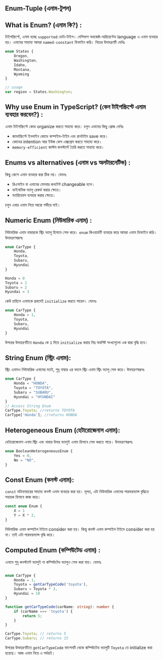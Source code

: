 ## Enum-Tuple (এনাম-টুপল)

## What is Enum? (এনাম কি?) :

টাইপস্ক্রিপ্টে, এনাম হচ্ছে `supported` ডেটা-টাইপ। বেশিভাগ অবজেক্ট-অরিয়েন্টেড language এ এনাম ব্যবহার হয়। এনামের সাহায্য আমরা `named-constant` ডিফাইন করি। নিচের উদাহরণটি দেখিঃ

```ts
enum States {
	Oregon,
	Washington,
	Idaho,
	Montana,
	Wyoming
}

// usage
var region = States.Washington;

```

## Why use Enum in TypeScript? (কেন টাইপস্ক্রিপ্টে এনাম ব্যবহার করবেন?) :

এনাম টাইপস্ক্রিপ্টে কোড organize করতে সাহায্য করে। চলুন এনামের কিছু প্রোজ দেখিঃ

- জাভাস্ক্রিপ্টে ইনলাইন কোডে কম্পাইল-টাইম এবং রানটাইম save করে।
- কোডের intention আর ইউজ কেস এক্সপ্রেস করতে সাহায্য করে।
- `memory-efficient` কাস্টম কনস্ট্যান্ট তৈরি করতে সাহায্য করে।

## Enums vs alternatives (এনাম vs অলটারনেটিভ) :

কিছু কেসে এনাম ব্যবহার করা ঠিক নয়। যেমনঃ

- রিএসাইন বা এনামের মেমবার কনটেন্ট changeable হলে।
- ডাইনামিক ভ্যালু রেকর্ড করার ক্ষেত্রে।
- ভ্যারিয়েবল ব্যবহার করার ক্ষেত্রে।

চলুন এবার এনাম নিয়ে আরো গভীরে যাই।

## Numeric Enum (নিউমারিক এনাম) :

নিউমারিক এনাম নাম্বারকে স্ট্রিং ভ্যালু হিসাবে সেভ করে। `enum` কিওয়ার্ডটি ব্যবহার করে আমরা এনাম ডিফাইন করি। উদাহরণস্বরূপঃ

```ts
enum CarType {
	Honda,
	Toyota,
	Subaru,
	Hyundai
}

```

```ts
Honda = 0
Toyota = 1
Subaru = 2
Hyundai = 3

```

কেউ চাহিলে এনামকে প্রথমেই `initialize` করতে পারেন। যেমনঃ

```ts
enum CarType {
	Honda = 1,
	Toyota,
	Subaru,
	Hyundai
}

```
উপরের উদাহরণটিতে `Honda` কে `1` দিয়ে `initialize` করায় নিম্ন অবশিষ্ট সংখ্যাগুলো এক দ্বারা বৃদ্ধি হবে।

## String Enum (স্ট্রিং এনাম):

স্ট্রিং এনামও নিউমারিক এনামের মতই, শুধু নাম্বার এর বদলে স্ট্রিং এনাম স্ট্রিং ভ্যালু সেভ করে। উদাহরণস্বরূপঃ

```ts
enum CarType {
	Honda = "HONDA",
	Toyota = "TOYOTA",
	Subaru = "SUBARU",
	Hyundai = "HYUNDAI"
}
// Access String Enum
CarType.Toyota; //returns TOYOTA
CarType['Honda']; //returns HONDA
```

## Heterogeneous Enum (হেটারোজেনাস এনাম):

হেটারোজেনাস এনাম স্ট্রিং এবং নাম্বার উভয় ভ্যালুই এনাম হিসাবে সেভ করতে পারে। উদাহরণস্বরূপঃ

```ts
enum BooleanHeterogeneousEnum {
	Yes = 0,
	No = "NO",
}
```

## Const Enum (কনস্ট এনাম):

`const` মডিফায়ারের সাহায্য কনস্ট এনাম ব্যবহার করা হয়। মূলত, এটা নিউমারিক এনামের পারফরম্যান্স বৃদ্ধিতে সহায়ক হিসাবে কাজ করে।

```ts
const enum Enum {
	X = 1
	Y = X * 2,
}
```

নিউমারিক এনাম কম্পাইল টাইমে consider করা হয়। কিন্তু কনস্ট এনাম কম্পাইল টাইমে consider করা হয় না। তাই এটা পারফরম্যান্স বৃদ্ধি করে।

## Computed Enum (কম্পিউটেড এনাম) :

এনামে শুধু কনস্ট্যান্ট ভ্যালুই না কম্পিউটেড ভ্যালুও সেভ করা যায়। যেমনঃ

```ts

enum CarType {
	Honda = 1,
	Toyota = getCarTypeCode('toyota'),
	Subaru = Toyota * 3,
	Hyundai = 10
}

function getCarTypeCode(carName: string): number {
	if (carName === 'toyota') {
		return 5;
	}
}

CarType.Toyota; // returns 5
CarType.Subaru; // returns 15
```

উপরের উদাহরণটিতে `getCarTypeCode` ফাংশনটি থেকে কম্পিউটেড ভ্যালুটি `Toyota` তে initialize করা হয়েছে। আজ এনাম নিয়ে এ পর্যন্তই।
